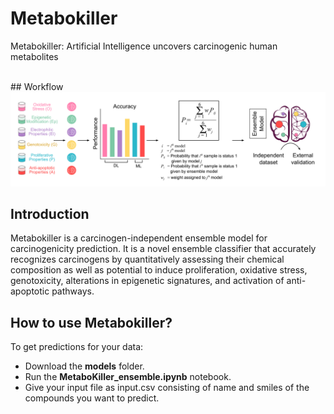 # Metabokiller
Metabokiller: Artificial Intelligence uncovers carcinogenic human metabolites

<br/>
## Workflow

<img src="Images/GH_Cover.png"> 

## Introduction

Metabokiller is a carcinogen-independent ensemble model for carcinogenicity prediction. It is a novel ensemble classifier that accurately recognizes carcinogens by quantitatively assessing their chemical composition as well as potential to induce proliferation, oxidative stress, genotoxicity, alterations in epigenetic signatures, and activation of anti-apoptotic pathways.

## How to use Metabokiller?

To get predictions for your data:<br/>
- Download the **models** folder.<br/>
- Run the **MetaboKiller_ensemble.ipynb** notebook.<br/>
- Give your input file as input.csv consisting of name and smiles of the compounds you want to predict.<br/>
<!-- comment -->
